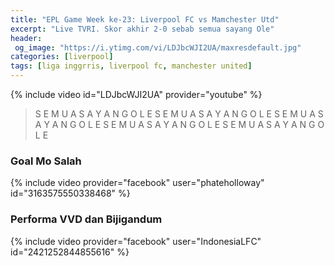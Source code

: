 ```yaml
---
title: "EPL Game Week ke-23: Liverpool FC vs Mamchester Utd"
excerpt: "Live TVRI. Skor akhir 2-0 sebab semua sayang Ole"
header:
 og_image: "https://i.ytimg.com/vi/LDJbcWJI2UA/maxresdefault.jpg"
categories: [liverpool]
tags: [liga inggrris, liverpool fc, manchester united]
---
```


{% include video id="LDJbcWJI2UA" provider="youtube" %}

> S E M U A S A Y A N G O L E S E M U A S A Y A N G O L E S E M U A S A Y A N G O L E S E M U A S A Y A N G O L E S E M U A S A Y A N G O L E

### Goal Mo Salah

{% include video provider="facebook" user="phateholloway" id="3163575550338468" %}

### Performa VVD dan Bijigandum

{% include video provider="facebook" user="IndonesiaLFC" id="2421252844855616" %}
